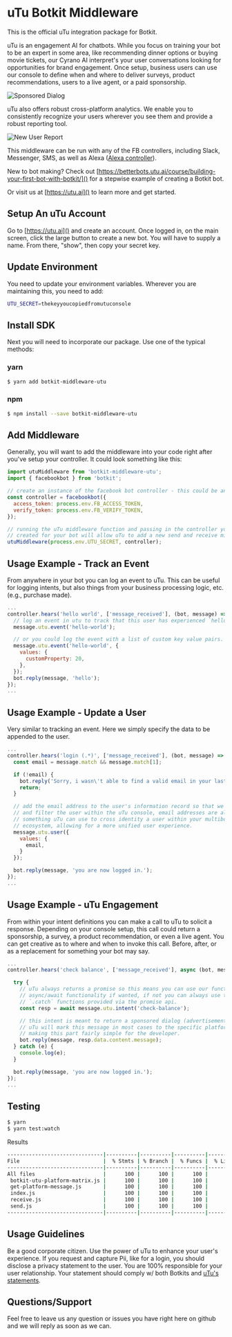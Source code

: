 # uTu Botkit Middleware

This is the official uTu integration package for Botkit.

uTu is an engagement AI for chatbots.  While you focus on training your bot to be an expert in some area, like recommending dinner options or buying movie tickets, our Cyrano AI  interpret's your user conversations looking for opportunities for brand engagement.  Once setup, business users can use our console to define when and where to deliver surveys, product recommendations, users to a live agent, or a paid sponsorship.

![Sponsored Dialog](/docs/subaru_sample_dialog.gif)

uTu also offers robust cross-platform analytics.  We enable you to consistently recognize your users wherever you see them and provide a robust reporting tool.

![New User Report](/docs/new_users_sample_report.png)

This middleware can be run with any of the FB controllers, including Slack, Messenger, SMS, as well as Alexa ([Alexa controller](https://www.npmjs.com/package/alexa-botkit)).

New to bot making?  Check out [https://betterbots.utu.ai/course/building-your-first-bot-with-botkit/]() for a stepwise example of creating a Botkit bot.  

Or visit us at [https://utu.ai]() to learn more and get started.  

## Setup An uTu Account
Go to [https://utu.ai]() and create an account. Once logged in, on the main screen, click the large button to create a new bot.  You will have to supply a name.  From there, "show", then copy your secret key.

## Update Environment
You need to update your environment variables.  Wherever you are maintaining this, you need to add:
```sh
UTU_SECRET=thekeyyoucopiedfromutuconsole
```

## Install SDK
Next you will need to incorporate our package.  Use one of the typical methods:

### yarn
```sh
$ yarn add botkit-middleware-utu
```

### npm
```sh
$ npm install --save botkit-middleware-utu
```

## Add Middleware
Generally, you will want to add the middleware into your code right after you've setup your controller.  It could look something like this:

```js
import utuMiddleware from 'botkit-middleware-utu';
import { facebookbot } from 'botkit';

// create an instance of the facebook bot controller - this could be any controller, just using this for demo
const controller = facebookbot({
  access_token: process.env.FB_ACCESS_TOKEN,
  verify_token: process.env.FB_VERIFY_TOKEN,
});

// running the uTu middleware function and passing in the controller you have already
// created for your bot will allow uTu to add a new send and receive middleware,
utuMiddleware(process.env.UTU_SECRET, controller);
```

## Usage Example - Track an Event
From anywhere in your bot you can log an event to uTu.  This can be useful for logging intents, but also things from your business processing logic, etc. (e.g., purchase made).
```js
...
controller.hears('hello world', ['message_received'], (bot, message) => {
  // log an event in utu to track that this user has experienced `hello-world`
  message.utu.event('hello-world');

  // or you could log the event with a list of custom key value pairs.
  message.utu.event('hello-world', {
    values: {
      customProperty: 20,
    },
  });
  bot.reply(message, 'hello');
});
...
```

## Usage Example - Update a User
Very similar to tracking an event.  Here we simply specify the data to be appended to the user.
```js
...
controller.hears('login (.*)', ['message_received'], (bot, message) => {
  const email = message.match && message.match[1];

  if (!email) {
    bot.reply('Sorry, i wasn\'t able to find a valid email in your last message');
    return;
  }

  // add the email address to the user's information record so that we segment
  // and filter the user within the uTu console, email addresses are also
  // something uTu can use to cross identity a user within your multibot/multichannel
  // ecosystem, allowing for a more unified user experience.
  message.utu.user({
    values: {
      email,
    }
  });

  bot.reply(message, 'you are now logged in.');
});
...
```

## Usage Example - uTu Engagement
From within your intent definitions you can make a call to uTu to solicit a response. Depending on your console  setup, this call could return a sponsorship, a survey, a product recommendation, or even a live agent.  You can get creative as to where and when to invoke this call.  Before, after, or as a replacement for something your bot may say.
```js
...
controller.hears('check balance', ['message_received'], async (bot, message) => {

  try {
    // uTu always returns a promise so this means you can use our functions with the
    // async/await functionality if wanted, if not you can always use the `.then` and
    // `.catch` functions provided via the promise api.
    const resp = await message.utu.intent('check-balance');

    // this intent is meant to return a sponsored dialog (advertisement)
    // uTu will mark this message in most cases to the specific platforms needs
    // making this part fairly simple for the developer.
    bot.reply(message, resp.data.content.message);
  } catch (e) {
    console.log(e);
  }

  bot.reply(message, 'you are now logged in.');
});
...
```

## Testing
```sh
$ yarn
$ yarn test:watch
```

Results
```sh
-------------------------------|----------|----------|----------|----------|----------------|
File                           |  % Stmts | % Branch |  % Funcs |  % Lines |Uncovered Lines |
-------------------------------|----------|----------|----------|----------|----------------|
All files                      |      100 |      100 |      100 |      100 |                |
 botkit-utu-platform-matrix.js |      100 |      100 |      100 |      100 |                |
 get-platform-message.js       |      100 |      100 |      100 |      100 |                |
 index.js                      |      100 |      100 |      100 |      100 |                |
 receive.js                    |      100 |      100 |      100 |      100 |                |
 send.js                       |      100 |      100 |      100 |      100 |                |
-------------------------------|----------|----------|----------|----------|----------------|
```
## Usage Guidelines
Be a good corporate citizen.  Use the power of uTu to enhance your user's experience.  If you request and capture Pii, like for a login, you should disclose a privacy statement to the user.  You are 100% responsible for your user relationship.  Your statement should comply w/ both Botkits and [uTu's statements](https://utu.ai/privacy-policy).

## Questions/Support
Feel free to leave us any question or issues you have right here on github and we will reply as soon as we can.
